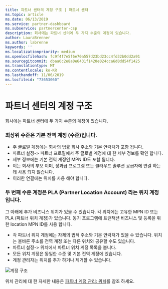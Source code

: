 ```yaml
---
title: 파트너 센터의 계정 구조 | 파트너 센터
ms.topic: article
ms.date: 06/13/2019
ms.service: partner-dashboard
ms.subservice: partnercenter-csp
description: 회사에는 파트너 센터에 두 가지 수준의 계정이 있습니다.
author: LauraBrenner
ms.author: labrenne
keywords: ''
ms.localizationpriority: medium
ms.openlocfilehash: fc9f4f7e5f6e70a557d23bd23cc4fd32b0dd2a91
ms.sourcegitcommit: dbaa6c2e8a0e6431f1420e024cca6d0dd54f1425
ms.translationtype: MT
ms.contentlocale: ko-KR
ms.lasthandoff: 11/06/2019
ms.locfileid: "73653060"
---
```

# <a name="the-account-structure-in-partner-center"></a>파트너 센터의 계정 구조

회사에는 파트너 센터에 두 가지 수준의 계정이 있습니다. 

### <a name="the-top-level-is-the-primary-global-account-pga"></a>최상위 수준은 기본 전역 계정 (수준)입니다.

- 주 글로벌 계정에는 회사의 법률 회사 주소와 기본 연락처가 포함 됩니다. 
- 파트너 설정-> 파트너 프로필에서 주 글로벌 계정에 대 한 세부 정보를 확인 합니다.
- 세부 정보에는 기본 전역 계정인 MPN ID도 포함 됩니다. 
- 이는 회사의 부모 이며, 성과급 프로그램 또는 클라우드 솔루션 공급자에 연결 하는 데 사용 되지 않습니다. 
- 이러한 연결에는 위치를 사용 해야 합니다.

### <a name="the-second-level-account-is-the-location-account-called-partner-location-account-pla"></a>두 번째 수준 계정은 PLA (Partner Location Account) 라는 위치 계정입니다.

그 아래에 추가 비즈니스 위치가 있을 수 있습니다. 각 위치에는 고유한 MPN ID 또는 PLA (파트너 위치 계정)가 있습니다. 동기 프로그램에 트랜잭션 비즈니스 및 등록을 위한 location MPN ID를 사용 합니다.

- 각 파트너 위치 계정에는 자체의 법적 주소와 기본 연락처가 있을 수 있습니다. 위치는 올바른 주소를 전역 계정 또는 다른 위치와 공유할 수도 있습니다.
- 파트너 설정-> 위치에서 파트너 위치 계정 목록을 봅니다.
- 모든 위치 계정은 동일한 수준 및 기본 전역 계정에 있습니다.
- 계정 관리자는 위치를 추가 하거나 제거할 수 있습니다.

![계정 구조](images/accountstructure.png)

위치 관리에 대 한 자세한 내용은 [파트너 계정 관리: 위치](manage-locations.md)를 참조 하세요. 




















